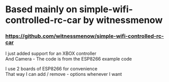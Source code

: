 # Based mainly on simple-wifi-controlled-rc-car by witnessmenow <br>
### https://github.com/witnessmenow/simple-wifi-controlled-rc-car<br>

I just added support for an XBOX controller<br>
And Camera - The code is from the ESP8266  example code <br>


I use 2 boards of ESP8266 for convenience<br>
That way I can add / remove - options whenever I want <br>
